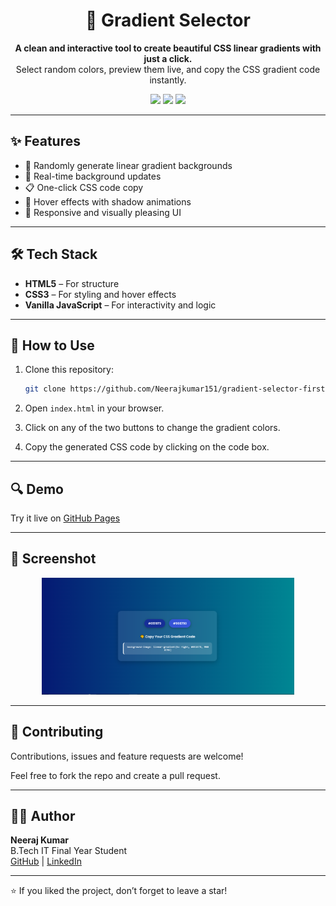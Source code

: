 <h1 align="center">🎨 Gradient Selector</h1>



<p align="center">
  <b>A clean and interactive tool to create beautiful CSS linear gradients with just a click.</b><br/>
  Select random colors, preview them live, and copy the CSS gradient code instantly.
</p>

<p align="center">
  <img src="https://img.shields.io/badge/HTML5-E34F26?style=for-the-badge&logo=html5&logoColor=white"/>
  <img src="https://img.shields.io/badge/CSS3-1572B6?style=for-the-badge&logo=css3&logoColor=white"/>
  <img src="https://img.shields.io/badge/JavaScript-F7DF1E?style=for-the-badge&logo=javascript&logoColor=black"/>
</p>

---

## ✨ Features

- 🎨 Randomly generate linear gradient backgrounds
- 🚀 Real-time background updates
- 📋 One-click CSS code copy
- 💅 Hover effects with shadow animations
- 📱 Responsive and visually pleasing UI

---

## 🛠️ Tech Stack

- **HTML5** – For structure
- **CSS3** – For styling and hover effects
- **Vanilla JavaScript** – For interactivity and logic

---

## 🧪 How to Use

1. Clone this repository:

    ```bash
    git clone https://github.com/Neerajkumar151/gradient-selector-first-js-project.git
    ```

2. Open `index.html` in your browser.

3. Click on any of the two buttons to change the gradient colors.

4. Copy the generated CSS code by clicking on the code box.

---

## 🔍 Demo



<p>Try it live on <a href="https://neerajkumar151.github.io/gradient-selector-first-js-project/gradient_selector" target="_blank">GitHub Pages</a></p>



---

## 📸 Screenshot

<p align="center">
  <img src="ssss.PNG" width="80%" alt="UI Screenshot">
</p>

---

## 🤝 Contributing

Contributions, issues and feature requests are welcome!

Feel free to fork the repo and create a pull request.

---

## 🙋‍♂️ Author

**Neeraj Kumar**  
B.Tech IT Final Year Student  
[GitHub](https://github.com/Neerajkumar151) | [LinkedIn](https://www.linkedin.com/in/neerajkumar1517/)

---

⭐ If you liked the project, don’t forget to leave a star!
